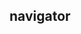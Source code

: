 ## navigator

<!-- UTSCOMJSON.navigator.description -->

<!-- UTSCOMJSON.navigator.attribute -->

<!-- UTSCOMJSON.navigator.event -->

<!-- UTSCOMJSON.navigator.example -->

<!-- UTSCOMJSON.navigator.compatibility -->

<!-- UTSCOMJSON.navigator.children -->

<!-- UTSCOMJSON.navigator.reference -->

